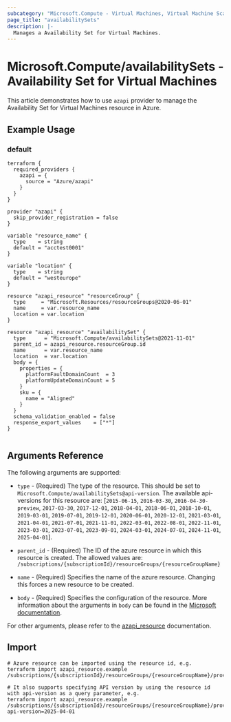```yaml
---
subcategory: "Microsoft.Compute - Virtual Machines, Virtual Machine Scale Sets"
page_title: "availabilitySets"
description: |-
  Manages a Availability Set for Virtual Machines.
---
```


# Microsoft.Compute/availabilitySets - Availability Set for Virtual Machines

This article demonstrates how to use `azapi` provider to manage the Availability Set for Virtual Machines resource in Azure.



## Example Usage

### default

```hcl
terraform {
  required_providers {
    azapi = {
      source = "Azure/azapi"
    }
  }
}

provider "azapi" {
  skip_provider_registration = false
}

variable "resource_name" {
  type    = string
  default = "acctest0001"
}

variable "location" {
  type    = string
  default = "westeurope"
}

resource "azapi_resource" "resourceGroup" {
  type     = "Microsoft.Resources/resourceGroups@2020-06-01"
  name     = var.resource_name
  location = var.location
}

resource "azapi_resource" "availabilitySet" {
  type      = "Microsoft.Compute/availabilitySets@2021-11-01"
  parent_id = azapi_resource.resourceGroup.id
  name      = var.resource_name
  location  = var.location
  body = {
    properties = {
      platformFaultDomainCount  = 3
      platformUpdateDomainCount = 5
    }
    sku = {
      name = "Aligned"
    }
  }
  schema_validation_enabled = false
  response_export_values    = ["*"]
}


```



## Arguments Reference

The following arguments are supported:

* `type` - (Required) The type of the resource. This should be set to `Microsoft.Compute/availabilitySets@api-version`. The available api-versions for this resource are: [`2015-06-15`, `2016-03-30`, `2016-04-30-preview`, `2017-03-30`, `2017-12-01`, `2018-04-01`, `2018-06-01`, `2018-10-01`, `2019-03-01`, `2019-07-01`, `2019-12-01`, `2020-06-01`, `2020-12-01`, `2021-03-01`, `2021-04-01`, `2021-07-01`, `2021-11-01`, `2022-03-01`, `2022-08-01`, `2022-11-01`, `2023-03-01`, `2023-07-01`, `2023-09-01`, `2024-03-01`, `2024-07-01`, `2024-11-01`, `2025-04-01`].

* `parent_id` - (Required) The ID of the azure resource in which this resource is created. The allowed values are:  
  `/subscriptions/{subscriptionId}/resourceGroups/{resourceGroupName}`

* `name` - (Required) Specifies the name of the azure resource. Changing this forces a new resource to be created.

* `body` - (Required) Specifies the configuration of the resource. More information about the arguments in `body` can be found in the [Microsoft documentation](https://learn.microsoft.com/en-us/azure/templates/Microsoft.Compute/availabilitySets?pivots=deployment-language-terraform).

For other arguments, please refer to the [azapi_resource](https://registry.terraform.io/providers/Azure/azapi/latest/docs/resources/resource) documentation.

## Import

 ```shell
 # Azure resource can be imported using the resource id, e.g.
 terraform import azapi_resource.example /subscriptions/{subscriptionId}/resourceGroups/{resourceGroupName}/providers/Microsoft.Compute/availabilitySets/{resourceName}
 
 # It also supports specifying API version by using the resource id with api-version as a query parameter, e.g.
 terraform import azapi_resource.example /subscriptions/{subscriptionId}/resourceGroups/{resourceGroupName}/providers/Microsoft.Compute/availabilitySets/{resourceName}?api-version=2025-04-01
 ```
